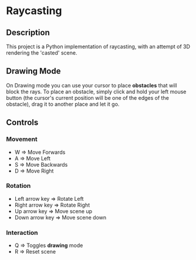 # Raycasting

## Description

This project is a Python implementation of raycasting, with an attempt of 3D rendering the 'casted' scene.

## Drawing Mode

On Drawing mode you can use your cursor to place **obstacles** that will block the rays. To place an obstacle, simply click and hold your left mouse button (the cursor's current position will be one of the edges of the obstacle), drag it to another place and let it go.

## Controls

### Movement

- W => Move Forwards
- A => Move Left
- S => Move Backwards
- D => Move Right

### Rotation

- Left arrow key => Rotate Left
- Right arrow key => Rotate Right
- Up arrow key => Move scene up
- Down arrow key => Move scene down

### Interaction

- Q => Toggles **drawing** mode
- R => Reset scene
